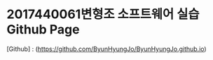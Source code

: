 # 2017440061변형조 소프트웨어 실습 Github Page
[Github] : (https://github.com/ByunHyungJo/ByunHyungJo.github.io)
